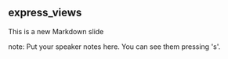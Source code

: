 ##  express_views

This is a new Markdown slide

note:
    Put your speaker notes here.
    You can see them pressing 's'.
